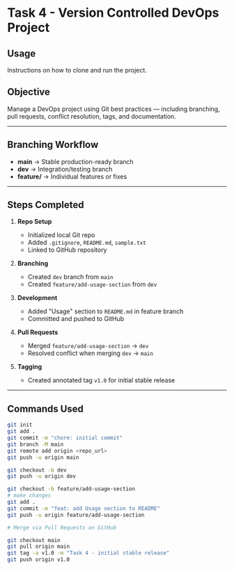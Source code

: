 # Task 4 - Version Controlled DevOps Project 
 

## Usage 
Instructions on how to clone and run the project. 

## Objective
Manage a DevOps project using Git best practices — including branching, pull requests, conflict resolution, tags, and documentation.

---

## Branching Workflow
- **main** → Stable production-ready branch  
- **dev** → Integration/testing branch  
- **feature/** → Individual features or fixes

---

## Steps Completed

1. **Repo Setup**
   - Initialized local Git repo
   - Added `.gitignore`, `README.md`, `sample.txt`
   - Linked to GitHub repository

2. **Branching**
   - Created `dev` branch from `main`
   - Created `feature/add-usage-section` from `dev`

3. **Development**
   - Added "Usage" section to `README.md` in feature branch
   - Committed and pushed to GitHub

4. **Pull Requests**
   - Merged `feature/add-usage-section` → `dev`
   - Resolved conflict when merging `dev` → `main`

5. **Tagging**
   - Created annotated tag `v1.0` for initial stable release

---

## Commands Used
```bash
git init
git add .
git commit -m "chore: initial commit"
git branch -M main
git remote add origin <repo_url>
git push -u origin main

git checkout -b dev
git push -u origin dev

git checkout -b feature/add-usage-section
# make changes
git add .
git commit -m "feat: add Usage section to README"
git push -u origin feature/add-usage-section

# Merge via Pull Requests on GitHub

git checkout main
git pull origin main
git tag -a v1.0 -m "Task 4 - initial stable release"
git push origin v1.0


